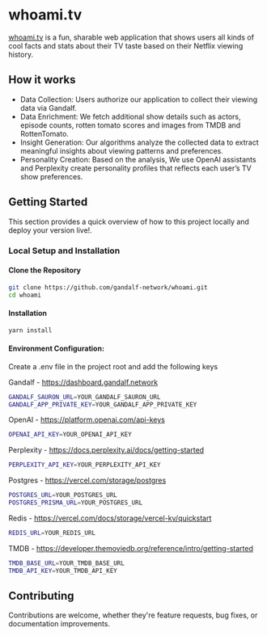 # whoami.tv

[whoami.tv](https://whoami.tv/) is a fun, sharable web application that shows users all kinds of cool facts and stats about their TV taste based on their Netflix viewing history.

## How it works

- Data Collection: Users authorize our application to collect their viewing data via Gandalf.
- Data Enrichment: We fetch additional show details such as actors, episode counts, rotten tomato scores and images from TMDB and RottenTomato.
- Insight Generation: Our algorithms analyze the collected data to extract meaningful insights about viewing patterns and preferences.
- Personality Creation: Based on the analysis, We use OpenAI assistants and Perplexity create personality profiles that reflects each user’s TV show preferences.

## Getting Started

This section provides a quick overview of how to this project locally and deploy your version live!.

### Local Setup and Installation

#### Clone the Repository

```bash
git clone https://github.com/gandalf-network/whoami.git
cd whoami
```

#### Installation

```bash
yarn install
```

#### Environment Configuration:
Create a .env file in the project root and add the following keys

Gandalf - https://dashboard.gandalf.network
```bash
GANDALF_SAURON_URL=YOUR_GANDALF_SAURON_URL
GANDALF_APP_PRIVATE_KEY=YOUR_GANDALF_APP_PRIVATE_KEY
```

OpenAI - https://platform.openai.com/api-keys
```bash
OPENAI_API_KEY=YOUR_OPENAI_API_KEY
```

Perplexity - https://docs.perplexity.ai/docs/getting-started
```bash
PERPLEXITY_API_KEY=YOUR_PERPLEXITY_API_KEY
```

Postgres - https://vercel.com/storage/postgres
```bash
POSTGRES_URL=YOUR_POSTGRES_URL
POSTGRES_PRISMA_URL=YOUR_POSTGRES_URL
```

Redis - https://vercel.com/docs/storage/vercel-kv/quickstart
```bash
REDIS_URL=YOUR_REDIS_URL
```

TMDB - https://developer.themoviedb.org/reference/intro/getting-started
```bash
TMDB_BASE_URL=YOUR_TMDB_BASE_URL
TMDB_API_KEY=YOUR_TMDB_API_KEY
```

## Contributing

Contributions are welcome, whether they're feature requests, bug fixes, or documentation improvements.
